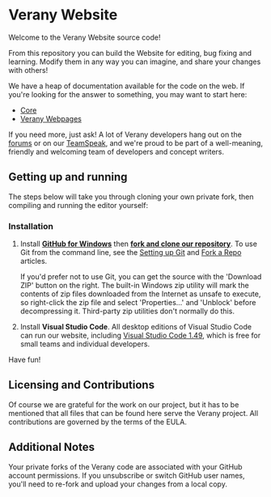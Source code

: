 Verany Website
=============

Welcome to the Verany Website source code! 

From this repository you can build the Website for editing, bug fixing and learning. Modify them in any way you can imagine, and share your changes with others! 

We have a heap of documentation available for the code on the web. If you're looking for the answer to something, you may want to start here: 

* [Core](https://github.com/verany-network/core/discussions/12)
* [Verany Webpages](https://github.com/verany-network/website-frontend-light/discussions)

If you need more, just ask! A lot of Verany developers hang out on the [forums](https://forum.verany.net/) or on our [TeamSpeak](https://ts3server://ts.verany.net/), 
and we're proud to be part of a well-meaning, friendly and welcoming team of developers and concept writers. 


Getting up and running
----------------------

The steps below will take you through cloning your own private fork, then compiling and running the editor yourself:

### Installation

1. Install **[GitHub for Windows](https://windows.github.com/)** then **[fork and clone our repository](https://guides.github.com/activities/forking/)**. 
   To use Git from the command line, see the [Setting up Git](https://help.github.com/articles/set-up-git/) and [Fork a Repo](https://help.github.com/articles/fork-a-repo/) articles.

   If you'd prefer not to use Git, you can get the source with the 'Download ZIP' button on the right. The built-in Windows zip utility will mark the contents of zip files 
   downloaded from the Internet as unsafe to execute, so right-click the zip file and select 'Properties...' and 'Unblock' before decompressing it. Third-party zip utilities don't normally do this.

2. Install **Visual Studio Code**. 
   All desktop editions of Visual Studio Code can run our website, including [Visual Studio Code 1.49](https://code.visualstudio.com/updates/v1_49), which is free for small teams and individual developers.

Have fun!


Licensing and Contributions
---------------------------

Of course we are grateful for the work on our project, but it has to be mentioned that all files that can be found here serve the Verany project.
All contributions are governed by the terms of the EULA.


Additional Notes
----------------

Your private forks of the Verany code are associated with your GitHub account permissions.
If you unsubscribe or switch GitHub user names, you'll need to re-fork and upload your changes from a local copy. 

